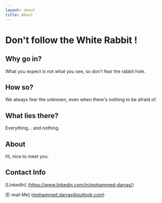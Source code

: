 ```yaml
---
layout: about
title: About
---
```

# Don't follow the White Rabbit !



## Why go in?

What you expect is not what you see, so don't fear the rabbit hole.

## How so?

We always fear the unknown, even when there's nothing to be afraid of.

## What lies there?

Everything... and nothing.

## About

Hi, nice to meet you.

## Contact Info

[LinkedIn] (https://www.linkedin.com/in/mohammed-darras/)

[E-mail Me] (mohammed.darras@outlook.com)
